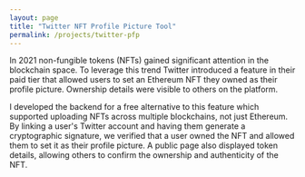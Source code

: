 ```yaml
---
layout: page
title: "Twitter NFT Profile Picture Tool"
permalink: /projects/twitter-pfp
---
```


In 2021 non-fungible tokens (NFTs) gained significant attention in the blockchain space. To leverage this trend Twitter introduced a feature in their paid tier that allowed users to set an Ethereum NFT they owned as their profile picture. Ownership details were visible to others on the platform.

I developed the backend for a free alternative to this feature which supported uploading NFTs across multiple blockchains, not just Ethereum. By linking a user's Twitter account and having them generate a cryptographic signature, we verified that a user owned the NFT and allowed them to set it as their profile picture. A public page also displayed token details, allowing others to confirm the ownership and authenticity of the NFT.
